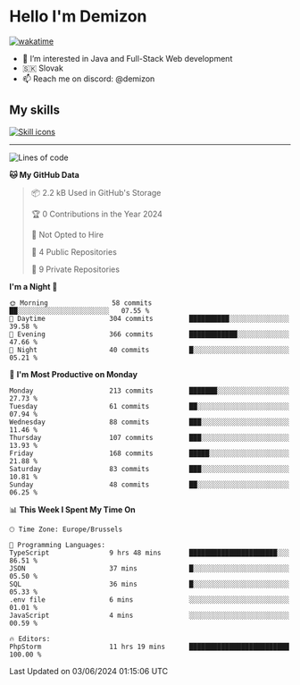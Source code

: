 # Hello I'm Demizon
[![wakatime](https://wakatime.com/badge/user/6ad1949f-d6d7-44f9-9eee-c35e54cc499b.svg)](https://wakatime.com/@6ad1949f-d6d7-44f9-9eee-c35e54cc499b)
- 👀 I’m interested in Java and Full-Stack Web development
- 🇸🇰 Slovak
- 📫 Reach me on discord: @demizon

## My skills
[![Skill icons](https://skillicons.dev/icons?i=java,js,ts,html,css,react,nextjs,tailwind,supabase,py,git,docker,linux,mysql,postgres,mongo&theme=dark)](https://github.com/Demizon3433)

---

<!--START_SECTION:waka-->
![Lines of code](https://img.shields.io/badge/From%20Hello%20World%20I%27ve%20Written-237.4%20thousand%20lines%20of%20code-blue)

**🐱 My GitHub Data** 

> 📦 2.2 kB Used in GitHub's Storage 
 > 
> 🏆 0 Contributions in the Year 2024
 > 
> 🚫 Not Opted to Hire
 > 
> 📜 4 Public Repositories 
 > 
> 🔑 9 Private Repositories 
 > 
**I'm a Night 🦉** 

```text
🌞 Morning                58 commits          ██░░░░░░░░░░░░░░░░░░░░░░░   07.55 % 
🌆 Daytime                304 commits         ██████████░░░░░░░░░░░░░░░   39.58 % 
🌃 Evening                366 commits         ████████████░░░░░░░░░░░░░   47.66 % 
🌙 Night                  40 commits          █░░░░░░░░░░░░░░░░░░░░░░░░   05.21 % 
```
📅 **I'm Most Productive on Monday** 

```text
Monday                   213 commits         ███████░░░░░░░░░░░░░░░░░░   27.73 % 
Tuesday                  61 commits          ██░░░░░░░░░░░░░░░░░░░░░░░   07.94 % 
Wednesday                88 commits          ███░░░░░░░░░░░░░░░░░░░░░░   11.46 % 
Thursday                 107 commits         ███░░░░░░░░░░░░░░░░░░░░░░   13.93 % 
Friday                   168 commits         █████░░░░░░░░░░░░░░░░░░░░   21.88 % 
Saturday                 83 commits          ███░░░░░░░░░░░░░░░░░░░░░░   10.81 % 
Sunday                   48 commits          ██░░░░░░░░░░░░░░░░░░░░░░░   06.25 % 
```


📊 **This Week I Spent My Time On** 

```text
🕑︎ Time Zone: Europe/Brussels

💬 Programming Languages: 
TypeScript               9 hrs 48 mins       ██████████████████████░░░   86.51 % 
JSON                     37 mins             █░░░░░░░░░░░░░░░░░░░░░░░░   05.50 % 
SQL                      36 mins             █░░░░░░░░░░░░░░░░░░░░░░░░   05.33 % 
.env file                6 mins              ░░░░░░░░░░░░░░░░░░░░░░░░░   01.01 % 
JavaScript               4 mins              ░░░░░░░░░░░░░░░░░░░░░░░░░   00.59 % 

🔥 Editors: 
PhpStorm                 11 hrs 19 mins      █████████████████████████   100.00 % 
```


 Last Updated on 03/06/2024 01:15:06 UTC
<!--END_SECTION:waka-->
